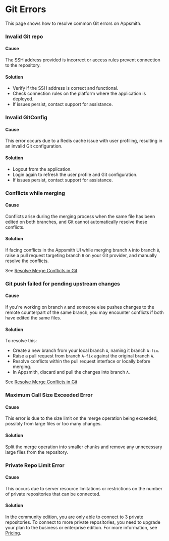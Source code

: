 # Git Errors

This page shows how to resolve common Git errors on Appsmith.

### Invalid Git repo

<Message
 messageContainerClassName='error'
messageContent='Invalid Git repo'></Message>

#### Cause

The SSH address provided is incorrect or access rules prevent connection to the repository.

#### Solution

- Verify if the SSH address is correct and functional.
- Check connection rules on the platform where the application is deployed.
- If issues persist, contact support for assistance.

 ### Invalid GitConfig

<Message
 messageContainerClassName='error'
messageContent='Invalid GitConfig.'></Message>



#### Cause

 This error occurs due to a Redis cache issue with user profiling, resulting in an invalid Git configuration.


#### Solution

- Logout from the application.
- Login again to refresh the user profile and Git configuration.
- If issues persist, contact support for assistance.



### Conflicts while merging

<Message
 messageContainerClassName='error'
messageContent='Conflicts while merging branch b <= a'></Message>



#### Cause

Conflicts arise during the merging process when the same file has been edited on both branches, and Git cannot automatically resolve these conflicts.


#### Solution

If facing conflicts in the Appsmith UI while merging branch `A` into branch `B`, raise a pull request targeting branch `B` on your Git provider, and manually resolve the conflicts.

See [Resolve Merge Conflicts in Git](/advanced-concepts/version-control-with-git/commit-and-push)



 ### Git push failed for pending upstream changes

<Message
 messageContainerClassName='error'
messageContent='Looks like there are pending upstream changes. To prevent you from losing history, we will pull the changes and push them to your repo.'></Message>



#### Cause

If you're working on branch `A` and someone else pushes changes to the remote counterpart of the same branch, you may encounter conflicts if both have edited the same files.



#### Solution

To resolve this:

- Create a new branch from your local branch `A`, naming it branch `A-fix`.
- Raise a pull request from branch `A-fix` against the original branch `A`.
- Resolve conflicts within the pull request interface or locally before merging.
- In Appsmith, discard and pull the changes into branch `A`. 


See [Resolve Merge Conflicts in Git](/advanced-concepts/version-control-with-git/commit-and-push)

 ### Maximum Call Size Exceeded Error

<Message
 messageContainerClassName='error'
messageContent='Maximum call size exceeded'></Message>



#### Cause

This error is due to the size limit on the merge operation being exceeded, possibly from large files or too many changes.




#### Solution

Split the merge operation into smaller chunks and remove any unnecessary large files from the repository.



 ### Private Repo Limit Error


<Message
 messageContainerClassName='error'
messageContent='Private Repo Limit Error'></Message>



#### Cause

 This occurs due to server resource limitations or restrictions on the number of private repositories that can be connected.

#### Solution

In the community edition, you are only able to connect to 3 private repositories. To connect to more private repositories, you need to upgrade your plan to the business or enterprise edition. For more information, see [Pricing](https://www.appsmith.com/pricing).



